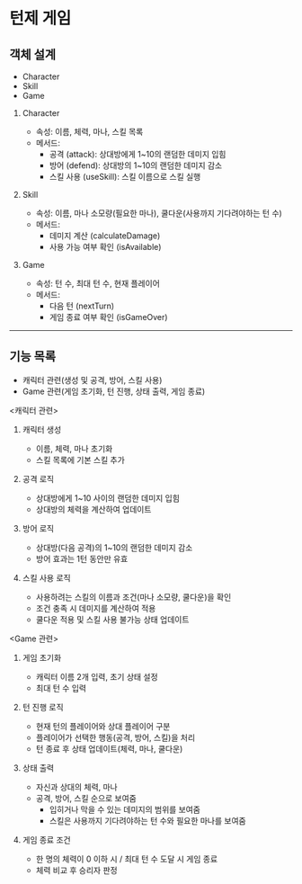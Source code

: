 # 턴제 게임
## 객체 설계
- Character
- Skill
- Game

1. Character
    - 속성: 이름, 체력, 마나, 스킬 목록
    - 메서드:
        - 공격 (attack): 상대방에게 1~10의 랜덤한 데미지 입힘
        - 방어 (defend): 상대방의 1~10의 랜덤한 데미지 감소
        - 스킬 사용 (useSkill): 스킬 이름으로 스킬 실행

2. Skill
    - 속성: 이름, 마나 소모량(필요한 마나), 쿨다운(사용까지 기다려야하는 턴 수)
    - 메서드:
        - 데미지 계산 (calculateDamage)
        - 사용 가능 여부 확인 (isAvailable)

3. Game
    - 속성: 턴 수, 최대 턴 수, 현재 플레이어
    - 메서드:
        - 다음 턴 (nextTurn)
        - 게임 종료 여부 확인 (isGameOver)

---

## 기능 목록
- 캐릭터 관련(생성 및 공격, 방어, 스킬 사용)
- Game 관련(게임 초기화, 턴 진행, 상태 출력, 게임 종료)

<캐릭터 관련>
1. 캐릭터 생성
   - 이름, 체력, 마나 초기화
   - 스킬 목록에 기본 스킬 추가

2. 공격 로직
   - 상대방에게 1~10 사이의 랜덤한 데미지 입힘
   - 상대방의 체력을 계산하여 업데이트
   
3. 방어 로직
   - 상대방(다음 공격)의 1~10의 랜덤한 데미지 감소
   - 방어 효과는 1턴 동안만 유효

4. 스킬 사용 로직
   - 사용하려는 스킬의 이름과 조건(마나 소모량, 쿨다운)을 확인
   - 조건 충족 시 데미지를 계산하여 적용
   - 쿨다운 적용 및 스킬 사용 불가능 상태 업데이트

<Game 관련>
1. 게임 초기화
   - 캐릭터 이름 2개 입력, 초기 상태 설정
   - 최대 턴 수 입력

2. 턴 진행 로직
   - 현재 턴의 플레이어와 상대 플레이어 구분
   - 플레이어가 선택한 행동(공격, 방어, 스킬)을 처리
   - 턴 종료 후 상태 업데이트(체력, 마나, 쿨다운)

3. 상태 출력
   - 자신과 상대의 체력, 마나
   - 공격, 방어, 스킬 순으로 보여줌
      - 입히거나 막을 수 있는 데미지의 범위를 보여줌
      - 스킬은 사용까지 기다려야하는 턴 수와 필요한 마나를 보여줌

4. 게임 종료 조건
   - 한 명의 체력이 0 이하 시 / 최대 턴 수 도달 시 게임 종료
   - 체력 비교 후 승리자 판정 